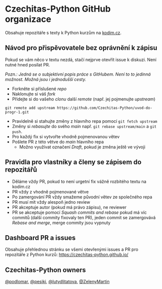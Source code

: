# Czechitas-Python GitHub organizace

Obsahuje repozitáře s texty k Python kurzům na [kodim.cz](https://www.kodim.cz).


## Návod pro přispěvovatele bez oprávnění k zápisu

Pokud se vám něco v textu nezdá, stačí nejprve otevřít issue k diskuzi. Není nutné hned posílat PR.

_Pozn.: Jedná se o subjektivní popis práce s GitHubem. Není to to jedinná možnost. Možná jsou i jednodušší cesty._

* Forkněte si příslušené _repo_
* Naklonujte si váš _fork_
* Přidejte si do vašeho _clonu_ další _remote_ (např. jej pojmenujte _upstream_)
```
git remote add upstream https://github.com/Czechitas-Python/uvod-do-progr-1.git
```
* Pravidelně si stahujte změny z hlavního repa pomocí `git fetch upstream`
* Změny si _rebasujte_ do svého _main_ např. `git rebase upstream/main` a `git push`.
* Pro každý fix si vytvořte vhodně pojmenovanou větev
* Pošlete PR z této větve do _main_ hlavního repa
    * Možno využívat označení _Draft_, pokud je změna ještě ve vývoji


## Pravidla pro vlastníky a členy se zápisem do repozitářů

* Děláme vždy PR, pokud to není urgetní fix vážně rozbitého textu na kodim.cz
* PR vždy z vhodně pojmenované větve
* Po zamergování PR vždy smažeme původní větev ze společného repa
* PR musí mít vždy alespoň jedno review
* PR akceptuje autor (pokud má právo zápisu), ne reviewer
* PR se akceptuje pomocí _Squash commits and rebase_ pokud má víc commitů (další commity fixovaly ten PR), jeden commit se zamergovává _Rebase and merge_, merge commity jsou vypnuty


## Dashboard PR a issues

Obsahuje přehlednou stránku se všemi otevřenými issues a PR pro repozitáře z Python kurzů: https://czechitas-python.github.io/

## Czechitas-Python owners

[@podlomar](https://github.com/podlomar), [@pesikj](https://github.com/pesikj), [@lutydlitatova](https://github.com/lutydlitatova), [@ZelenyMartin](https://github.com/ZelenyMartin)
